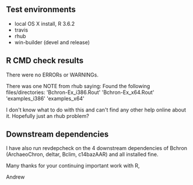 ## Test environments
* local OS X install, R 3.6.2
* travis
* rhub
* win-builder (devel and release)

## R CMD check results
There were no ERRORs or WARNINGs.

There was one NOTE from rhub saying:
Found the following files/directories:
    'Bchron-Ex_i386.Rout' 'Bchron-Ex_x64.Rout' 'examples_i386'
    'examples_x64'

I don't know what to do with this and can't find any other help online about it. Hopefully just an rhub problem?

## Downstream dependencies
I have also run revdepcheck on the 4 downstream dependencies of Bchron (ArchaeoChron, deltar, Bclim, c14bazAAR) and all installed fine. 

Many thanks for your continuing important work with R,

Andrew